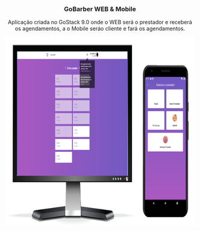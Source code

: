 <p align="center">
  <h3 align="center">GoBarber WEB & Mobile</h3>
  <p align="center">Aplicação criada no GoStack 9.0 onde o WEB será o prestador e receberá os agendamentos, a o Mobile seráo cliente e fará os agendamentos.</p>
  <a href="https://github.com/gmass0n/nubank">
    <img src="./.github/image.png" alt="Main" height="500">
  </a>
</p>
